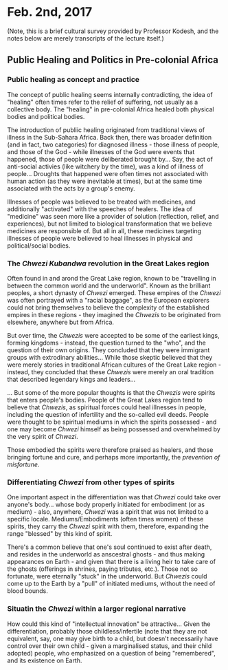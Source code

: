 Feb. 2nd, 2017
==============

(Note, this is a brief cultural survey provided by Professor Kodesh, and the notes below are merely transcripts of the lecture itself.)

Public Healing and Politics in Pre-colonial Africa
--------------------------------------------------

### Public healing as concept and practice

The concept of public healing seems internally contradicting, the idea of "healing" often times refer to the relief of suffering, not usually as a collective body. The "healing" in pre-colonial Africa healed both physical bodies and political bodies.

The introduction of publiic healing originated from traditional views of illness in the Sub-Sahara Africa. Back then, there was broader definition (and in fact, two categories) for diagnosed illness - those illness of people, and those of the God - while illnesses of the God were events that happened, those of people were deliberated brought by... Say, the act of anti-social activies (like witchery by the time), was a kind of illness of people... Droughts that happened were often times not associated with human action (as they were inevitable at times), but at the same time associated with the acts by a group's enemy.

Illnesses of people was believed to be treated with medicines, and additionally "activated" with the speeches of healers. The idea of "medicine" was seen more like a provider of solution (reflection, relief, and experiences), but not limited to biological transformation that we believe medicines are responsible of. But all in all, these medicines targeting illnesses of people were believed to heal illnesses in physical and political/social bodies.

### The *Chwezi Kubandwa* revolution in the Great Lakes region

Often found in and arond the Great Lake region, known to be "travelling in between the common world and the underworld". Known as the brilliant peoples, a short dynasty of *Chwezi* emerged. These empires of the *Chwezi* was often portrayed with a "racial baggage", as the European explorers could not bring themselves to believe the complexity of the established empires in these regions - they imagined the *Chwezis* to be originated from elsewhere, anywhere but from Africa.

But over time, the *Chwezis* were accepted to be some of the earliest kings, forming kingdoms - instead, the question turned to the "who", and the question of their own origins. They concluded that they were immigrant groups with extrodinary abilities... While those skeptic believed that they were merely stories in traditional African cultures of the Great Lake region - instead, they concluded that these *Chwezis* were merely an oral tradition that described legendary kings and leaders...

... But some of the more popular thoughts is that the *Chwezis* were spirits that enters people's bodies. People of the Great Lakes region tend to believe that *Chwezis*, as spiritual forces could heal illnesses in people, including the question of infertility and the so-called evil deeds. People were thought to be spiritual mediums in which the spirits possessed - and one may become *Chwezi* himself as being possessed and overwhelmed by the very spirit of *Chwezi*.

Those embodied the spirits were therefore praised as healers, and those bringing fortune and cure, and perhaps more importantly, the *prevention of misfortune*.

### Differentiating *Chwezi* from other types of spirits

One important aspect in the differentiation was that *Chwezi* could take over anyone's body... whose body properly initiated for embodiment (or as medium) - also, anywhere, *Chwezi* was a spirit that was not limited to a specific locale. Mediums/Embodiments (often times women) of these spirits, they carry the *Chwezi* spirit with them, therefore, expanding the range "blessed" by this kind of spirit.

There's a common believe that one's soul continued to exist after death, and resides in the underworld as anscestral ghosts - and thus making appearances on Earth - and given that there is a living heir to take care of the ghosts (offerings in shrines, paying tributes, etc.). Those not so fortunate, were eternally "stuck" in the underworld. But *Chwezis* could come up to the Earth by a "pull" of initiated mediums, without the need of blood bounds.

### Situatin the *Chwezi* within a larger regional narrative

How could this kind of "intellectual innovation" be attractive... Given the differentiation, probably those childless/infertile (note that they are not equivalent, say, one may give birth to a child, but doesn't necessarily have control over their own child - given a marginalised status, and their child adopted) people, who emphasized on a question of being "remembered", and its existence on Earth.
